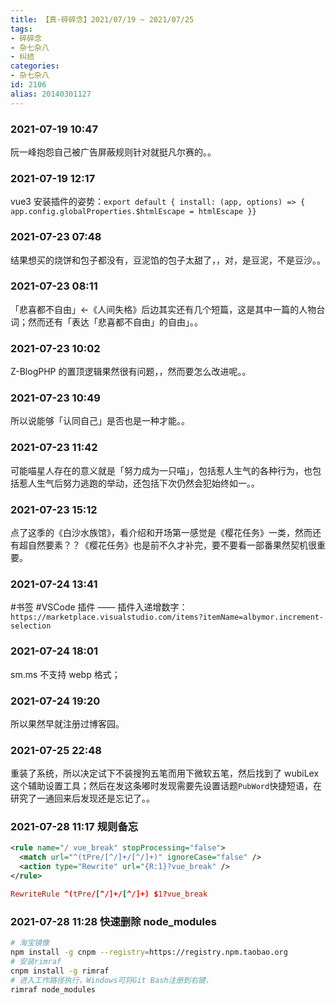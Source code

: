 ```yaml
---
title: 【真·碎碎念】2021/07/19 ~ 2021/07/25
tags:
- 碎碎念
- 杂七杂八
- 纠结
categories:
- 杂七杂八
id: 2106
alias: 20140301127
---
```

### 2021-07-19 10:47
阮一峰抱怨自己被广告屏蔽规则针对就挺凡尔赛的。。

<!--more-->

### 2021-07-19 12:17
vue3 安装插件的姿势：```export default { install: (app, options) => { app.config.globalProperties.$htmlEscape = htmlEscape }}```

### 2021-07-23 07:48
结果想买的烧饼和包子都没有，豆泥馅的包子太甜了，，对，是豆泥，不是豆沙。。

### 2021-07-23 08:11
「悲喜都不自由」←《人间失格》后边其实还有几个短篇，这是其中一篇的人物台词；然而还有「表达「悲喜都不自由」的自由」。。

### 2021-07-23 10:02
Z-BlogPHP 的置顶逻辑果然很有问题，，然而要怎么改进呢。。

### 2021-07-23 10:49
所以说能够「认同自己」是否也是一种才能。。

### 2021-07-23 11:42
可能喵星人存在的意义就是「努力成为一只喵」，包括惹人生气的各种行为，也包括惹人生气后努力逃跑的举动，还包括下次仍然会犯始终如一。。

### 2021-07-23 15:12
点了这季的《白沙水族馆》，看介绍和开场第一感觉是《樱花任务》一类，然而还有超自然要素？？《樱花任务》也是前不久才补完，要不要看一部番果然契机很重要。

### 2021-07-24 13:41
\#书签 \#VSCode 插件 —— 插件入递增数字：`https://marketplace.visualstudio.com/items?itemName=albymor.increment-selection`

### 2021-07-24 18:01
sm.ms 不支持 webp 格式；

### 2021-07-24 19:20
所以果然早就注册过博客园。

### 2021-07-25 22:48
重装了系统，所以决定试下不装搜狗五笔而用下微软五笔，然后找到了 wubiLex 这个辅助设置工具；然后在发这条嘟时发现需要先设置话题`PubWord`快捷短语，在研究了一通回来后发现还是忘记了。。

### 2021-07-28 11:17 规则备忘
```xml
<rule name="/ vue_break" stopProcessing="false">
  <match url="^(tPre/[^/]+/[^/]+)" ignoreCase="false" />
  <action type="Rewrite" url="{R:1}?vue_break" />
</rule>
```
```conf
RewriteRule ^(tPre/[^/]+/[^/]+) $1?vue_break
```

### 2021-07-28 11:28 快速删除 node_modules
```bash
# 淘宝镜像
npm install -g cnpm --registry=https://registry.npm.taobao.org
# 安装rimraf
cnpm install -g rimraf
# 进入工作路径执行，Windows可将Git Bash注册到右键，
rimraf node_modules
```
